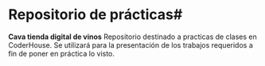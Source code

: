 # Repositorio de prácticas#
**Cava tienda digital de vinos**
Repositorio destinado a practicas de clases en CoderHouse. Se utilizará para la presentación de los trabajos requeridos a fin de poner en práctica lo visto.